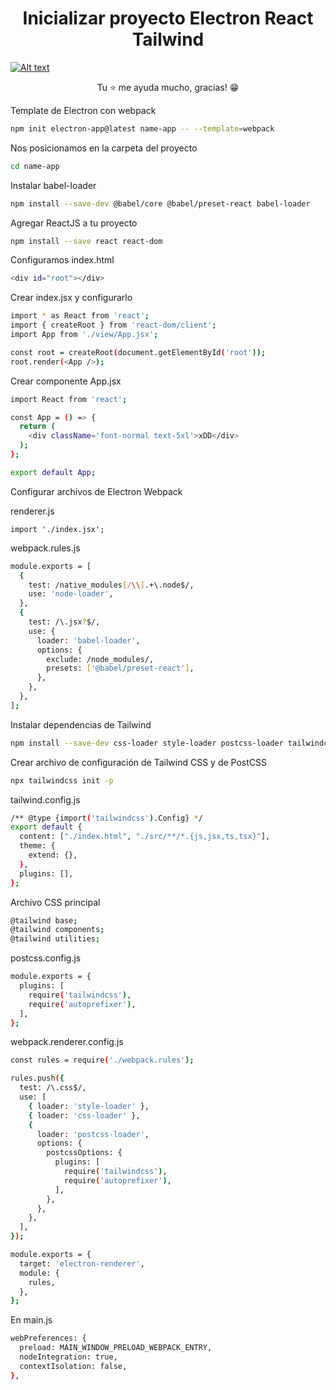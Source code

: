<h1 align="center">Inicializar proyecto Electron React Tailwind</h1>

[![Alt text](https://img.youtube.com/vi/-BidnrSKxrQ/0.jpg)](https://www.youtube.com/watch?v=-BidnrSKxrQ)

<p align="center">Tu ⭐ me ayuda mucho, gracias! 😁</p>

Template de Electron con webpack

```sh
npm init electron-app@latest name-app -- --template=webpack
```

Nos posicionamos en la carpeta del proyecto
```sh
cd name-app
```

Instalar babel-loader
```sh
npm install --save-dev @babel/core @babel/preset-react babel-loader
```
Agregar ReactJS a tu proyecto
```sh
npm install --save react react-dom
```
Configuramos index.html
```sh
<div id="root"></div>
```

Crear index.jsx y configurarlo
```sh
import * as React from 'react';
import { createRoot } from 'react-dom/client';
import App from './view/App.jsx';

const root = createRoot(document.getElementById('root'));
root.render(<App />);
```
Crear componente App.jsx
```sh
import React from 'react';

const App = () => {
  return (
    <div className='font-normal text-5xl'>xDD</div>
  );
};

export default App;

```
Configurar archivos de Electron Webpack

renderer.js
```
import './index.jsx';
```
webpack.rules.js
```sh
module.exports = [
  {
    test: /native_modules[/\\].+\.node$/,
    use: 'node-loader',
  },
  {
    test: /\.jsx?$/,
    use: {
      loader: 'babel-loader',
      options: {
        exclude: /node_modules/,
        presets: ['@babel/preset-react'],
      },
    },
  },
];
```
Instalar dependencias de Tailwind
```sh
npm install --save-dev css-loader style-loader postcss-loader tailwindcss autoprefixer
```
Crear archivo de configuración de Tailwind CSS y de PostCSS
```sh
npx tailwindcss init -p
```
tailwind.config.js
```sh
/** @type {import('tailwindcss').Config} */
export default {
  content: ["./index.html", "./src/**/*.{js,jsx,ts,tsx}"],
  theme: {
    extend: {},
  },
  plugins: [],
};
```
Archivo CSS principal
```sh
@tailwind base;
@tailwind components;
@tailwind utilities;
```
postcss.config.js 
```sh
module.exports = {
  plugins: [
    require('tailwindcss'),
    require('autoprefixer'),
  ],
};
```
webpack.renderer.config.js
```sh
const rules = require('./webpack.rules');

rules.push({
  test: /\.css$/,
  use: [
    { loader: 'style-loader' },
    { loader: 'css-loader' },
    {
      loader: 'postcss-loader',
      options: {
        postcssOptions: {
          plugins: [
            require('tailwindcss'),
            require('autoprefixer'),
          ],
        },
      },
    },
  ],
});

module.exports = {
  target: 'electron-renderer',
  module: {
    rules,
  },
};
```
En main.js
```sh
webPreferences: {
  preload: MAIN_WINDOW_PRELOAD_WEBPACK_ENTRY,
  nodeIntegration: true,
  contextIsolation: false,
},
```

